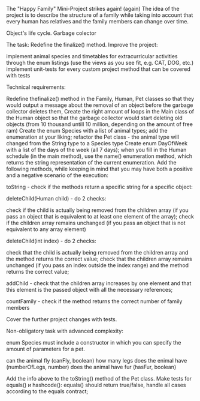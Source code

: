 The "Happy Family" Mini-Project strikes again! (again)
The idea of the project is to describe the structure of a family while taking into account that every human has relatives and the family members can change over time.

Object's life cycle. Garbage colector

The task:
Redefine the finalize() method.
Improve the project:

implement animal species and timetables for extracurricular activities through the enum listings (use the views as you see fit, e.g. CAT, DOG, etc.)
implement unit-tests for every custom project method that can be covered with tests


Technical requirements:

Redefine thefinalize() method in the Family, Human, Pet classes so that they would output a message about the removal of an object before the garbage collector deletes them,
Create the right amount of loops in the Main class of the Human object so that the garbage collector would start deleting old objects (from 10 thousand untill 10 million, depending on the amount of free ram)
Create the enum Species with a list of animal types; add the enumeration at your liking; refactor the Pet class - the animal type will changed from the String type to a Species type
Create enum DayOfWeek with a list of the days of the week (all 7 days); when you fill in the Human schedule (in the main method), use the name() enumeration method, which returns the string representation of the current enumeration.
Add the following methods, while keeping in mind that you may have both a positive and a negative scenario of the execution:

toString - check if the methods return a specific string for a specific object:


deleteChild(Human child) - do 2 checks:

check if the child is actually being removed from the children array (if you pass an object that is equivalent to at least one element of the array);
check if the children array remains unchanged (if you pass an object that is not equivalent to any array element)



deleteChild(int index) - do 2 checks:

check that the child is actually being removed from the children array and the method returns the correct value;
check that the children array remains unchanged (if you pass an index outside the index range) and the method returns the correct value;



addChild - check that the  children array increases by one element and that this element is the passed object with all the necessary references;

countFamily - check if the method returns the correct number of family members


Cover the further project changes with tests.


Non-obligatory task with advanced complexity:


enum Species must include a constructor in which you can specify the amount of parameters for a pet.

can the animal fly (canFly, boolean)
how many legs does the enimal have (numberOfLegs, number)
does the animal have fur (hasFur, boolean)


Add the info above to the toString() method of the Pet class.
Make tests for equals() и hashcode():  equals() should return true/false, handle all cases according to the equals contract;
